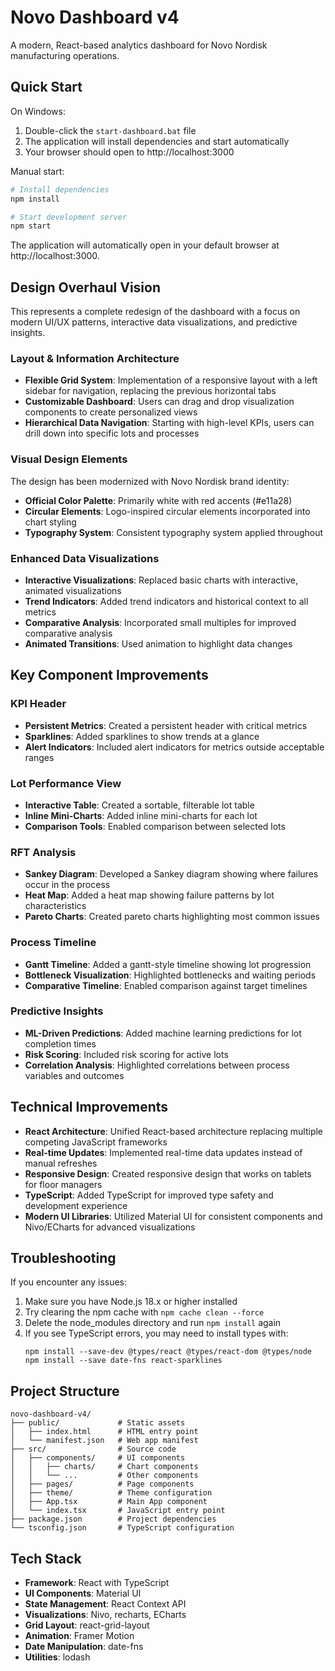 # Novo Dashboard v4

A modern, React-based analytics dashboard for Novo Nordisk manufacturing operations.

## Quick Start

On Windows:
1. Double-click the `start-dashboard.bat` file
2. The application will install dependencies and start automatically
3. Your browser should open to http://localhost:3000

Manual start:
```bash
# Install dependencies
npm install

# Start development server
npm start
```

The application will automatically open in your default browser at http://localhost:3000.

## Design Overhaul Vision

This represents a complete redesign of the dashboard with a focus on modern UI/UX patterns, interactive data visualizations, and predictive insights.

### Layout & Information Architecture

- **Flexible Grid System**: Implementation of a responsive layout with a left sidebar for navigation, replacing the previous horizontal tabs
- **Customizable Dashboard**: Users can drag and drop visualization components to create personalized views
- **Hierarchical Data Navigation**: Starting with high-level KPIs, users can drill down into specific lots and processes

### Visual Design Elements

The design has been modernized with Novo Nordisk brand identity:

- **Official Color Palette**: Primarily white with red accents (#e11a28)
- **Circular Elements**: Logo-inspired circular elements incorporated into chart styling
- **Typography System**: Consistent typography system applied throughout

### Enhanced Data Visualizations

- **Interactive Visualizations**: Replaced basic charts with interactive, animated visualizations
- **Trend Indicators**: Added trend indicators and historical context to all metrics
- **Comparative Analysis**: Incorporated small multiples for improved comparative analysis
- **Animated Transitions**: Used animation to highlight data changes

## Key Component Improvements

### KPI Header

- **Persistent Metrics**: Created a persistent header with critical metrics
- **Sparklines**: Added sparklines to show trends at a glance
- **Alert Indicators**: Included alert indicators for metrics outside acceptable ranges

### Lot Performance View

- **Interactive Table**: Created a sortable, filterable lot table
- **Inline Mini-Charts**: Added inline mini-charts for each lot
- **Comparison Tools**: Enabled comparison between selected lots

### RFT Analysis

- **Sankey Diagram**: Developed a Sankey diagram showing where failures occur in the process
- **Heat Map**: Added a heat map showing failure patterns by lot characteristics
- **Pareto Charts**: Created pareto charts highlighting most common issues

### Process Timeline

- **Gantt Timeline**: Added a gantt-style timeline showing lot progression
- **Bottleneck Visualization**: Highlighted bottlenecks and waiting periods
- **Comparative Timeline**: Enabled comparison against target timelines

### Predictive Insights

- **ML-Driven Predictions**: Added machine learning predictions for lot completion times
- **Risk Scoring**: Included risk scoring for active lots
- **Correlation Analysis**: Highlighted correlations between process variables and outcomes

## Technical Improvements

- **React Architecture**: Unified React-based architecture replacing multiple competing JavaScript frameworks
- **Real-time Updates**: Implemented real-time data updates instead of manual refreshes
- **Responsive Design**: Created responsive design that works on tablets for floor managers
- **TypeScript**: Added TypeScript for improved type safety and development experience
- **Modern UI Libraries**: Utilized Material UI for consistent components and Nivo/ECharts for advanced visualizations

## Troubleshooting

If you encounter any issues:

1. Make sure you have Node.js 18.x or higher installed
2. Try clearing the npm cache with `npm cache clean --force`
3. Delete the node_modules directory and run `npm install` again
4. If you see TypeScript errors, you may need to install types with:
   ```
   npm install --save-dev @types/react @types/react-dom @types/node
   npm install --save date-fns react-sparklines
   ```

## Project Structure

```
novo-dashboard-v4/
├── public/             # Static assets
│   ├── index.html      # HTML entry point
│   └── manifest.json   # Web app manifest
├── src/                # Source code
│   ├── components/     # UI components
│   │   ├── charts/     # Chart components
│   │   └── ...         # Other components
│   ├── pages/          # Page components
│   ├── theme/          # Theme configuration
│   ├── App.tsx         # Main App component
│   └── index.tsx       # JavaScript entry point
├── package.json        # Project dependencies
└── tsconfig.json       # TypeScript configuration
```

## Tech Stack

- **Framework**: React with TypeScript
- **UI Components**: Material UI
- **State Management**: React Context API
- **Visualizations**: Nivo, recharts, ECharts
- **Grid Layout**: react-grid-layout
- **Animation**: Framer Motion
- **Date Manipulation**: date-fns
- **Utilities**: lodash 